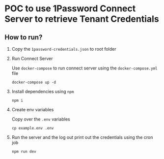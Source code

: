 # POC to use 1Password Connect Server to retrieve Tenant Credentials

## How to run?

1. Copy the `1password-credentials.json` to root folder

1. Run Connect Server

   Use `docker-compose` to run connect server using the `docker-compose.yml` file

   ```shell
   docker-compose up -d
   ```

1. Install dependencies using `npm`

   ```shell
   npm i
   ```

1. Create env variables

   Copy over the `.env` variables

   ```shell
   cp example.env .env
   ```

1. Run the server and the log out print out the credentials using the cron job

   ```shell
   npm run dev
   ```
